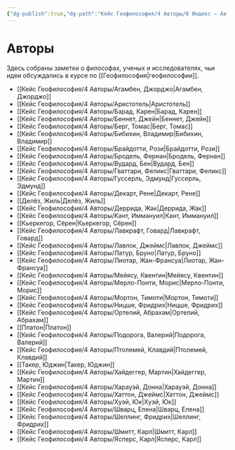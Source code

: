 ```yaml
---
{"dg-publish":true,"dg-path":"Кейс Геофилософия/4 Авторы/0 Индекс — Авторы","permalink":"/kejs-geofilosofiya/4-avtory/0-indeks-avtory/","hideInGraph":true,"pinned":true}
---
```


# Авторы

Здесь собраны заметки о философах, ученых и исследователях, чьи идеи обсуждались в курсе по [[Геофилософия\|геофилософии]].

- [[Кейс Геофилософия/4 Авторы/Агамбен, Джорджо\|Агамбен, Джорджо]]
- [[Кейс Геофилософия/4 Авторы/Аристотель\|Аристотель]]
- [[Кейс Геофилософия/4 Авторы/Барад, Карен\|Барад, Карен]]
- [[Кейс Геофилософия/4 Авторы/Беннет, Джейн\|Беннет, Джейн]]
- [[Кейс Геофилософия/4 Авторы/Берг, Томас\|Берг, Томас]]
- [[Кейс Геофилософия/4 Авторы/Бибихин, Владимир\|Бибихин, Владимир]]
- [[Кейс Геофилософия/4 Авторы/Брайдотти, Рози\|Брайдотти, Рози]]
- [[Кейс Геофилософия/4 Авторы/Бродель, Фернан\|Бродель, Фернан]]
- [[Кейс Геофилософия/4 Авторы/Вудард, Бен\|Вудард, Бен]]
- [[Кейс Геофилософия/4 Авторы/Гваттари, Феликс\|Гваттари, Феликс]]
- [[Кейс Геофилософия/4 Авторы/Гуссерль, Эдмунд\|Гуссерль, Эдмунд]]
- [[Кейс Геофилософия/4 Авторы/Декарт, Рене\|Декарт, Рене]]
- [[Делёз, Жиль\|Делёз, Жиль]]
- [[Кейс Геофилософия/4 Авторы/Деррида, Жак\|Деррида, Жак]]
- [[Кейс Геофилософия/4 Авторы/Кант, Иммануил\|Кант, Иммануил]]
- [[Кьеркегор, Сёрен\|Кьеркегор, Сёрен]]
- [[Кейс Геофилософия/4 Авторы/Лавкрафт, Говард\|Лавкрафт, Говард]]
- [[Кейс Геофилософия/4 Авторы/Лавлок, Джеймс\|Лавлок, Джеймс]]
- [[Кейс Геофилософия/4 Авторы/Латур, Бруно\|Латур, Бруно]]
- [[Кейс Геофилософия/4 Авторы/Лиотар, Жан-Франсуа\|Лиотар, Жан-Франсуа]]
- [[Кейс Геофилософия/4 Авторы/Мейясу, Квентин\|Мейясу, Квентин]]
- [[Кейс Геофилософия/4 Авторы/Мерло-Понти, Морис\|Мерло-Понти, Морис]]
- [[Кейс Геофилософия/4 Авторы/Мортон, Тимоти\|Мортон, Тимоти]]
- [[Кейс Геофилософия/4 Авторы/Ницше, Фридрих\|Ницше, Фридрих]]
- [[Кейс Геофилософия/4 Авторы/Ортелий, Абрахам\|Ортелий, Абрахам]]
- [[Платон\|Платон]]
- [[Кейс Геофилософия/4 Авторы/Подорога, Валерий\|Подорога, Валерий]]
- [[Кейс Геофилософия/4 Авторы/Птолемей, Клавдий\|Птолемей, Клавдий]]
- [[Такер, Юджин\|Такер, Юджин]]
- [[Кейс Геофилософия/4 Авторы/Хайдеггер, Мартин\|Хайдеггер, Мартин]]
- [[Кейс Геофилософия/4 Авторы/Харауэй, Донна\|Харауэй, Донна]]
- [[Кейс Геофилософия/4 Авторы/Хаттон, Джеймс\|Хаттон, Джеймс]]
- [[Кейс Геофилософия/4 Авторы/Хуэй, Юк\|Хуэй, Юк]]
- [[Кейс Геофилософия/4 Авторы/Шварц, Елена\|Шварц, Елена]]
- [[Кейс Геофилософия/4 Авторы/Шеллинг, Фридрих\|Шеллинг, Фридрих]]
- [[Кейс Геофилософия/4 Авторы/Шмитт, Карл\|Шмитт, Карл]]
- [[Кейс Геофилософия/4 Авторы/Ясперс, Карл\|Ясперс, Карл]]

